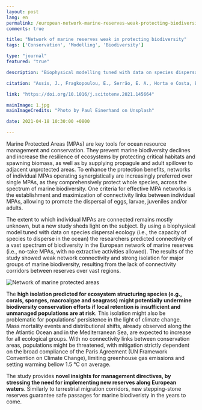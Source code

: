 ```yaml
---
layout: post
lang: en
permalink: /european-network-marine-reserves-weak-protecting-biodiversity/
comments: true

title: "Network of marine reserves weak in protecting biodiversity"
tags: ['Conservation', 'Modelling', 'Biodiversity']

type: "journal"
featured: "true"

description: "Biophysical modelling tuned with data on species dispersal ecology predicted low connectivity for a vast spectrum of biodiversity in the European network of marine reserves."

citation: "Assis, J., Fragkopoulou, E., Serrão, E. A., Horta e Costa, B., Gandra, M., and Abecasis, D. (2021). Weak biodiversity connectivity in the European network of no-take marine protected areas. Science of the Total Environment 773, 1–24."

link: "https://doi.org/10.1016/j.scitotenv.2021.145664"

mainImage: 1.jpg
mainImageCredits: "Photo by Paul Einerhand on Unsplash"

date: 2021-04-18 10:30:00 +0800

---
```


Marine Protected Areas (MPAs) are key tools for ocean resource management and conservation. They prevent marine biodiversity declines and increase the resilience of ecosystems by protecting critical habitats and spawning biomass, as well as by supplying propagule and adult spillover to adjacent unprotected areas. To enhance the protection benefits, networks of individual MPAs operating synergistically are increasingly preferred over single MPAs, as they comprehensively protect whole species, across the spectrum of marine biodiversity. One criteria for effective MPA networks is the establishment and maximization of connectivity links between individual MPAs, allowing to promote the dispersal of eggs, larvae, juveniles and/or adults. 

The extent to which individual MPAs are connected remains mostly unknown, but a new study sheds light on the subject. By using a biophysical model tuned with data on species dispersal ecology (i.e., the capacity of species to disperse in the ocean) the researchers predicted connectivity of a vast spectrum of biodiversity in the European network of marine reserves (i.e., no-take MPAs, with no extractive activities allowed). The results of the study showed weak network connectivity and strong isolation for major groups of marine biodiversity, resulting from the lack of connectivity corridors between reserves over vast regions.

<img src="{{ site.baseurl }}/assets/images/posts/1_2.jpg" alt="Network of marine protected areas" style="max-height: 625px;">

The <b>high isolation predicted for ecosystem structuring species (e.g., corals, sponges, macroalgae and seagrass) might potentially undermine biodiversity conservation efforts if local retention is insufficient and unmanaged populations are at risk</b>. This isolation might also be problematic for populations’ persistence in the light of climate change. Mass mortality events and distributional shifts, already observed along the the Atlantic Ocean and in the Mediterranean Sea, are expected to increase for all ecological groups. With no connectivity links between conservation areas, populations might be threatened, with mitigation strictly dependent on the broad compliance of the Paris Agreement (UN Framework Convention on Climate Change), limiting greenhouse gas emissions and setting warming bellow 1.5 °C on average.

The study provides <b>novel insights for management directives, by stressing the need for implementing new reserves along European waters</b>. Similarly to terrestrial migration corridors, new stepping-stone reserves guarantee safe passages for marine biodiveristy in the years to come.
